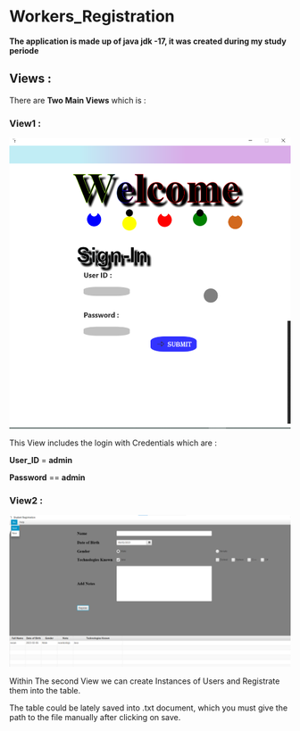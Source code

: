 # Workers_Registration
__The application is made up of java jdk -17, it was created during my study periode__
## Views :
There are __Two Main Views__ which is : 

### __View1__ :

![View1](img.png)

This View includes the login with Credentials which are : 

  __User_ID__ = __admin__ 

  __Password__ == __admin__

### __View2__ :

  ![View2](img_1.png)

Within The second View we can create Instances of Users and Registrate them into the table.

The table could be lately saved into .txt document, which you must give the path to the file manually after clicking on save.


